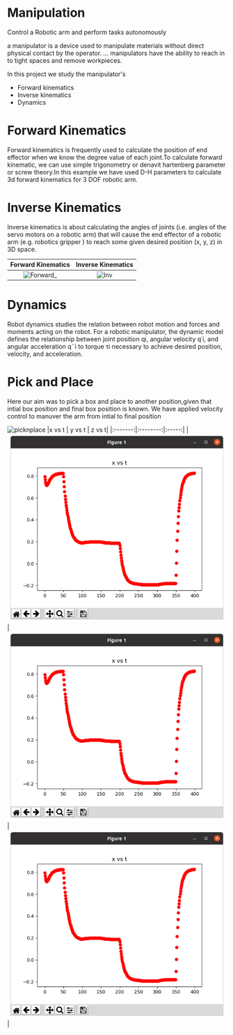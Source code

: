 # Manipulation 
Control a Robotic arm and perform tasks autonomously


 a manipulator is a device used to manipulate materials without direct physical contact by the operator. ... manipulators have the ability to reach in to tight spaces and remove workpieces.
 
 In this project we study the manipulator's 
 
 - Forward kinematics 
 - Inverse kinematics 
 - Dynamics

# Forward Kinematics

 Forward kinematics is frequently used to calculate the position of end effector when we know the degree value of each joint.To calculate forward kinematic, we can use simple trigonometry or denavit hartenberg parameter or screw theory.In this example we have used D-H parameters to calculate 3d forward kinematics for 3 DOF robotic arm.


 # Inverse Kinematics 
   Inverse kinematics is about calculating the angles of joints (i.e. angles of the servo motors on a robotic arm) that will cause the end effector of a robotic arm (e.g. robotics gripper ) to reach some given desired position (x, y, z) in 3D space. 
   
|Forward Kinematics   | Inverse Kinematics   |
|:-------------------:|:--------------------:|
|![Forward_](https://user-images.githubusercontent.com/70883690/118961286-ca3f5500-b981-11eb-9077-21a34d389091.gif)|![Inv](https://user-images.githubusercontent.com/70883690/118954284-3c606b80-b97b-11eb-867e-dd71b803e61b.gif)|
   

# Dynamics
  Robot dynamics studies the relation between robot motion and forces and moments acting on the robot. For a robotic manipulator, the dynamic model defines the relationship between joint position qi, angular velocity q˙i, and angular acceleration q¨i to torque τi necessary to achieve desired position, velocity, and acceleration.
  
 # Pick and Place
  Here our aim was to pick a box and place to another position,given that intial box position and final box position is known. We have applied velocity control to manuver the arm from intial to final position
  
 ![picknplace](https://github.com/IvLabs/manipulation/blob/main/pick_place_Results/pick-place.gif)
|x vs t   | y vs t   | z vs t|
|:-------:|:--------:|:-----:|
|![](/pick_place_Results/x_vs_t.png)|![](/pick_place_Results/x_vs_t.png)|![](/pick_place_Results/x_vs_t.png)|

 
 
